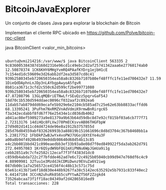 # BitcoinJavaExplorer
Un conjunto de clases Java para explorar la blockchain de Bitcoin

Implementan el cliente RPC ubicado en https://github.com/Polve/bitcoin-rpc-client

java BitcoinClient  <bloque> <valor_min_bitcoins>
  
<pre><code>
ubuntu@vmi214216:/var/www/$ java BitcoinClient 563335 2
9c836005384387d160d2316e96cd1c49ebc2d2af25741342aaa6e27760174ab0 12.50878374 1CK6KHY6MHgYvmRQ4PAafKYDrg1ejbH1cE  7c154ed1dc59609e3d26abb2df2ea3d587cd8c41  
939b2580345eb720650354ea58a8c8326b7107b80ef48fffc1fe11ed700432e7 11.59 1DieQdDAphnLnJDp3nLAYbgpAwyoA5fgvR  8b81ca3671c3cfd2c550c62d599cf2be99771080  
939b2580345eb720650354ea58a8c8326b7107b80ef48fffc1fe11ed700432e7 47.87208796 13GLqMQBriETNwLfrSEuQzz5pqrvGaF54J  18d70c1b530d594ddaec0096cf032aaf2c892ea6  
11dab57ab879ddd69ecafe5b929e6e2104cb585ad7c25e62e63bb8833acffdd6 68.13395241 3PuFhm7NxRMZVnAdVdmiK9rmwBnRirgc65  f3a342ecdabbf8fd67f76e25434e1cd036db4062 
a041ac08ef5909273a9e81379a9b63b64d59dbc8d7e92cf815bf03a6cb777f71 2.72313176 14diHQc8FLVwJ78PmECKsvvAB86THGFbpW  27d9d02d1411cd4d4724de96e8a1912b3757855d  
285d76d84559abf832626993b3a88819b151661696c8d8d3704c367b8460bb1a 5.23817752 1FbDkPZwBJwYx4voPWJ7UGoj8XtEYe4u3F  a00a8b94f4920b4939e0ddb98640d68d54b13c85  
e4c2bb081bbd421c090eaedbb3ef33b93a8e08d7f0ed849922f5da3ab262d791 272.04957083 1Kr6QSydW9bFQG1mXiPNNu6WpJGmUa9i1g  cebb2851a9c7cfe2582c12ecaf7f3ff4383d1dc0  
c859db4abda722c2f7bfdde462ad7e6c72c4925b05040cb99d947e760df6c4c9 4.88909981 32Tuu1e3MzddJkCDMiDwnz9EVuZa6V2iwg  087db00c1a7a256572ce4156f4c48b13c571c75d 
65e61c413b71e6f18d830e448b9267fa38c5142ec635292e5b7931c833f40ec2 6.44147184 3CCnN2uhuRk8S65csPYtwAZf56F2Zzgkd4  73526abcaa73f1ff18ac04349af2d42865816ed9 
Total transacciones: 228
</pre></code>
  

